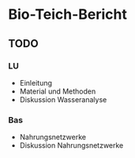 # Bio-Teich-Bericht

## TODO

### LU

- Einleitung
- Material und Methoden
- Diskussion Wasseranalyse

### Bas

- Nahrungsnetzwerke
- Diskussion Nahrungsnetzwerke
